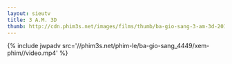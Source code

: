 ```yaml
---
layout: sieutv
title: 3 A.M. 3D
thumb: http://cdn.phim3s.net/images/films/thumb/ba-gio-sang-3-am-3d-2013.jpg
---
```

{% include jwpadv src='//phim3s.net/phim-le/ba-gio-sang_4449/xem-phim//video.mp4' %}